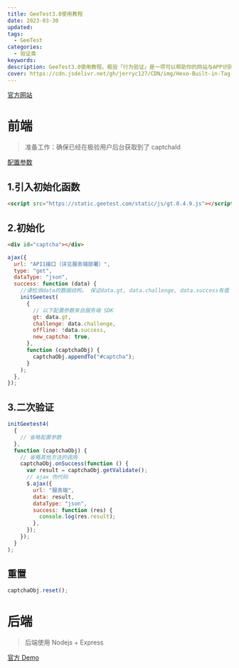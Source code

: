 ```yaml
---
title: GeeTest3.0使用教程
date: 2023-03-30
updated:
tags:
  - GeeTest
categories:
  - 验证类
keywords:
description: GeeTest3.0使用教程。极验「行为验证」是一项可以帮助你的网站与APP识别与拦截机器程序批量自动化操作的SaaS应用。它是由极验开发的新一代人机验证产品，它不基于传统“问题-答案”的检测模式，而是通过利用深度学习对验证过程中产生的行为数据进行高维分析，发现人机行为模式与行为特征的差异，更加精准地区分人机行为。
cover: https://cdn.jsdelivr.net/gh/jerryc127/CDN/img/Hexo-Built-in-Tag-Plugins-COVER.png
---
```


[官方网站](https://www.geetest.com/Sensebot)

# 前端

> 准备工作：确保已经在极验用户后台获取到了 captchaId

[配置参数](https://docs.geetest.com/gt4/apirefer/api/web/#%E9%85%8D%E7%BD%AE%E5%8F%82%E6%95%B0)

## 1.引入初始化函数

```html
<script src="https://static.geetest.com/static/js/gt.0.4.9.js"></script>
```

## 2.初始化

```html
<div id="captcha"></div>
```

```javascript
ajax({
  url: "API1接口（详见服务端部署）",
  type: "get",
  dataType: "json",
  success: function (data) {
    //请检测data的数据结构， 保证data.gt, data.challenge, data.success有值
    initGeetest(
      {
        // 以下配置参数来自服务端 SDK
        gt: data.gt,
        challenge: data.challenge,
        offline: !data.success,
        new_captcha: true,
      },
      function (captchaObj) {
        captchaObj.appendTo("#captcha");
      }
    );
  },
});
```

## 3.二次验证

```js
initGeetest4(
  {
    // 省略配置参数
  },
  function (captchaObj) {
    // 省略其他方法的调用
    captchaObj.onSuccess(function () {
      var result = captchaObj.getValidate();
      // ajax 伪代码
      $.ajax({
        url: "服务端",
        data: result,
        dataType: "json",
        success: function (res) {
          console.log(res.result);
        },
      });
    });
  }
);
```

## 重置

```js
captchaObj.reset();
```

# 后端

> 后端使用 Nodejs + Express

[官方 Demo](https://github.com/GeeTeam/gt3-server-node-express-bypass)
